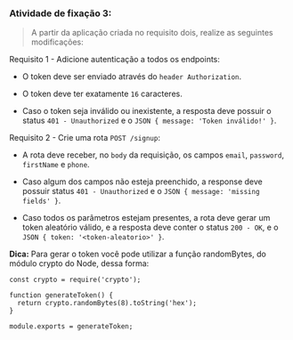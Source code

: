###  Atividade de fixação 3:
> A partir da aplicação criada no requisito dois, realize as seguintes modificações:

Requisito 1 - Adicione autenticação a todos os endpoints:


* O token deve ser enviado através do `header Authorization`.

* O token deve ter exatamente `16` caracteres.

* Caso o token seja inválido ou inexistente, a resposta deve possuir o status `401 - Unauthorized` e o `JSON { message: 'Token inválido!' }`.


Requisito 2 - Crie uma rota `POST /signup`:

* A rota deve receber, no `body` da requisição, os campos `email`, `password`, `firstName` e `phone`.

* Caso algum dos campos não esteja preenchido, a response deve possuir status `401 - Unauthorized` e o `JSON { message: 'missing fields' }`.

* Caso todos os parâmetros estejam presentes, a rota deve gerar um token aleatório válido, e a resposta deve conter o status `200 - OK`, e o `JSON { token: '<token-aleatorio>' }`.


**Dica:** Para gerar o token você pode utilizar a função randomBytes, do módulo crypto do Node, dessa forma:

```
const crypto = require('crypto');

function generateToken() {
  return crypto.randomBytes(8).toString('hex');
}

module.exports = generateToken;
```


